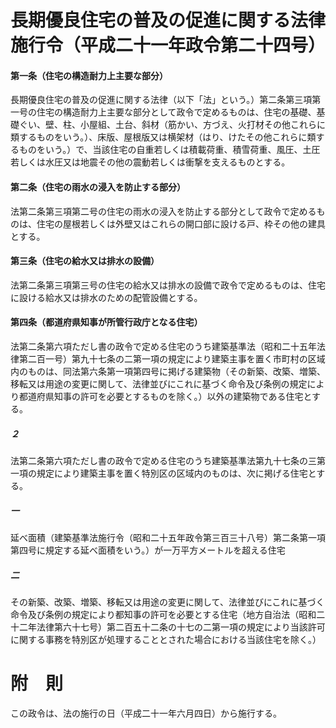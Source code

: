 # 長期優良住宅の普及の促進に関する法律施行令（平成二十一年政令第二十四号）
#### 第一条（住宅の構造耐力上主要な部分）
長期優良住宅の普及の促進に関する法律（以下「法」という。）第二条第三項第一号の住宅の構造耐力上主要な部分として政令で定めるものは、住宅の基礎、基礎ぐい、壁、柱、小屋組、土台、斜材（筋かい、方づえ、火打材その他これらに類するものをいう。）、床版、屋根版又は横架材（はり、けたその他これらに類するものをいう。）で、当該住宅の自重若しくは積載荷重、積雪荷重、風圧、土圧若しくは水圧又は地震その他の震動若しくは衝撃を支えるものとする。
#### 第二条（住宅の雨水の浸入を防止する部分）
法第二条第三項第二号の住宅の雨水の浸入を防止する部分として政令で定めるものは、住宅の屋根若しくは外壁又はこれらの開口部に設ける戸、枠その他の建具とする。
#### 第三条（住宅の給水又は排水の設備）
法第二条第三項第三号の住宅の給水又は排水の設備で政令で定めるものは、住宅に設ける給水又は排水のための配管設備とする。
#### 第四条（都道府県知事が所管行政庁となる住宅）
法第二条第六項ただし書の政令で定める住宅のうち建築基準法（昭和二十五年法律第二百一号）第九十七条の二第一項の規定により建築主事を置く市町村の区域内のものは、同法第六条第一項第四号に掲げる建築物（その新築、改築、増築、移転又は用途の変更に関して、法律並びにこれに基づく命令及び条例の規定により都道府県知事の許可を必要とするものを除く。）以外の建築物である住宅とする。
##### ２
法第二条第六項ただし書の政令で定める住宅のうち建築基準法第九十七条の三第一項の規定により建築主事を置く特別区の区域内のものは、次に掲げる住宅とする。
##### 一
延べ面積（建築基準法施行令（昭和二十五年政令第三百三十八号）第二条第一項第四号に規定する延べ面積をいう。）が一万平方メートルを超える住宅
##### 二
その新築、改築、増築、移転又は用途の変更に関して、法律並びにこれに基づく命令及び条例の規定により都知事の許可を必要とする住宅（地方自治法（昭和二十二年法律第六十七号）第二百五十二条の十七の二第一項の規定により当該許可に関する事務を特別区が処理することとされた場合における当該住宅を除く。）
# 附　則
この政令は、法の施行の日（平成二十一年六月四日）から施行する。
